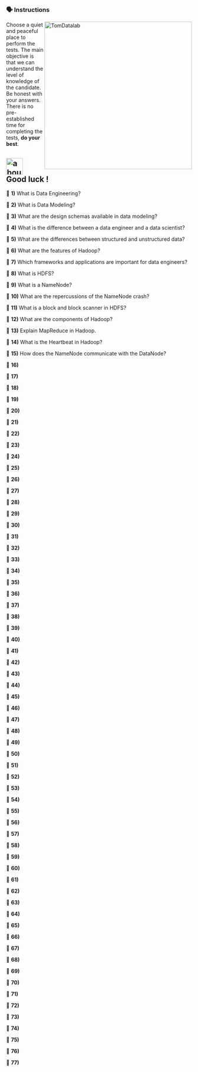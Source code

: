 ### :speaking_head: Instructions
<img src="https://raw.githubusercontent.com/MicaelliMedeiros/micaellimedeiros/master/image/computer-illustration.png" min-width="400px" max-width="400px" width="400px" align="right" alt="TomDatalab">

<p align="left"> 
  Choose a quiet and peaceful place to perform the tests. The main objective is that we can understand the level of knowledge of the candidate. Be honest with your answers. There is no pre-established time for completing the tests, <strong>do your best</strong>.<br>
</p>

## <img width="45" alt="about" src="https://raw.github.com/elizarov/elizarov/master/about.png"> Good luck !

:blue_book: <strong><b>1)</b></strong>  What is Data Engineering?

:blue_book: <strong><b>2)</b></strong> What is Data Modeling?

:blue_book: <strong><b>3)</b></strong> What are the design schemas available in data modeling?

:blue_book: <strong><b>4)</b></strong> What is the difference between a data engineer and a data scientist?

:blue_book: <strong><b>5)</b></strong> What are the differences between structured and unstructured data?

:blue_book: <strong><b>6)</b></strong> What are the features of Hadoop?

:blue_book: <strong><b>7)</b></strong> Which frameworks and applications are important for data engineers?

:blue_book: <strong><b>8)</b></strong> What is HDFS?

:blue_book: <strong><b>9)</b></strong> What is a NameNode?

:blue_book: <strong><b>10)</b></strong> What are the repercussions of the NameNode crash?

:blue_book: <strong><b>11)</b></strong> What is a block and block scanner in HDFS?

:blue_book: <strong><b>12)</b></strong> What are the components of Hadoop?

:blue_book: <strong><b>13)</b></strong> Explain MapReduce in Hadoop.

:blue_book: <strong><b>14)</b></strong> What is the Heartbeat in Hadoop?

:blue_book: <strong><b>15)</b></strong> How does the NameNode communicate with the DataNode?

:blue_book: <strong><b>16)</b></strong>

:blue_book: <strong><b>17)</b></strong>

:blue_book: <strong><b>18)</b></strong>

:blue_book: <strong><b>19)</b></strong>

:blue_book: <strong><b>20)</b></strong>

:blue_book: <strong><b>21)</b></strong>

:blue_book: <strong><b>22)</b></strong>

:blue_book: <strong><b>23)</b></strong>

:blue_book: <strong><b>24)</b></strong>

:blue_book: <strong><b>25)</b></strong>

:blue_book: <strong><b>26)</b></strong>

:blue_book: <strong><b>27)</b></strong>

:blue_book: <strong><b>28)</b></strong>

:blue_book: <strong><b>29)</b></strong>

:blue_book: <strong><b>30)</b></strong>

:blue_book: <strong><b>31)</b></strong>

:blue_book: <strong><b>32)</b></strong>

:blue_book: <strong><b>33)</b></strong>

:blue_book: <strong><b>34)</b></strong>

:blue_book: <strong><b>35)</b></strong>

:blue_book: <strong><b>36)</b></strong>

:blue_book: <strong><b>37)</b></strong>

:blue_book: <strong><b>38)</b></strong>

:blue_book: <strong><b>39)</b></strong>

:blue_book: <strong><b>40)</b></strong>

:blue_book: <strong><b>41)</b></strong>

:blue_book: <strong><b>42)</b></strong>

:blue_book: <strong><b>43)</b></strong>

:blue_book: <strong><b>44)</b></strong>

:blue_book: <strong><b>45)</b></strong>

:blue_book: <strong><b>46)</b></strong>

:blue_book: <strong><b>47)</b></strong>

:blue_book: <strong><b>48)</b></strong>

:blue_book: <strong><b>49)</b></strong>

:blue_book: <strong><b>50)</b></strong>

:blue_book: <strong><b>51)</b></strong>

:blue_book: <strong><b>52)</b></strong>

:blue_book: <strong><b>53)</b></strong>

:blue_book: <strong><b>54)</b></strong>

:blue_book: <strong><b>55)</b></strong>

:blue_book: <strong><b>56)</b></strong>

:blue_book: <strong><b>57)</b></strong>

:blue_book: <strong><b>58)</b></strong>

:blue_book: <strong><b>59)</b></strong>

:blue_book: <strong><b>60)</b></strong>

:blue_book: <strong><b>61)</b></strong>

:blue_book: <strong><b>62)</b></strong>

:blue_book: <strong><b>63)</b></strong>

:blue_book: <strong><b>64)</b></strong>

:blue_book: <strong><b>65)</b></strong>

:blue_book: <strong><b>66)</b></strong>

:blue_book: <strong><b>67)</b></strong>

:blue_book: <strong><b>68)</b></strong>

:blue_book: <strong><b>69)</b></strong>

:blue_book: <strong><b>70)</b></strong>

:blue_book: <strong><b>71)</b></strong>

:blue_book: <strong><b>72)</b></strong>

:blue_book: <strong><b>73)</b></strong>

:blue_book: <strong><b>74)</b></strong>

:blue_book: <strong><b>75)</b></strong>

:blue_book: <strong><b>76)</b></strong>

:blue_book: <strong><b>77)</b></strong>
